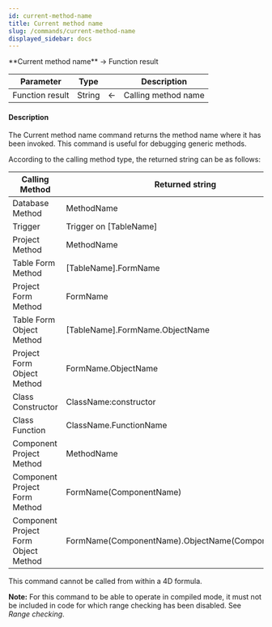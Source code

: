 ```yaml
---
id: current-method-name
title: Current method name
slug: /commands/current-method-name
displayed_sidebar: docs
---
```


<!--REF #_command_.Current method name.Syntax-->**Current method name**  -> Function result<!-- END REF-->
<!--REF #_command_.Current method name.Params-->
| Parameter | Type |  | Description |
| --- | --- | --- | --- |
| Function result | String | &larr; | Calling method name |

<!-- END REF-->

#### Description 

<!--REF #_command_.Current method name.Summary-->The Current method name command returns the method name where it has been invoked.<!-- END REF--> This command is useful for debugging generic methods.

According to the calling method type, the returned string can be as follows:

| **Calling Method**                   | **Returned string**                               |
| ------------------------------------ | ------------------------------------------------- |
| Database Method                      | MethodName                                        |
| Trigger                              | Trigger on \[TableName\]                          |
| Project Method                       | MethodName                                        |
| Table Form Method                    | \[TableName\].FormName                            |
| Project Form Method                  | FormName                                          |
| Table Form Object Method             | \[TableName\].FormName.ObjectName                 |
| Project Form Object Method           | FormName.ObjectName                               |
| Class Constructor                    | ClassName:constructor                             |
| Class Function                       | ClassName.FunctionName                            |
| Component Project Method             | MethodName                                        |
| Component Project Form Method        | FormName(ComponentName)                           |
| Component Project Form Object Method | FormName(ComponentName).ObjectName(ComponentName) |

This command cannot be called from within a 4D formula.

**Note:** For this command to be able to operate in compiled mode, it must not be included in code for which range checking has been disabled. See *Range checking*.
